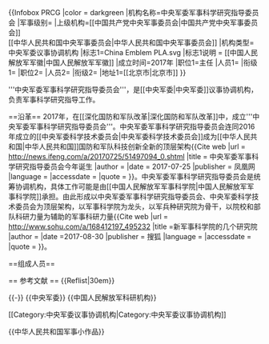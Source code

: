 {{Infobox PRCG
|color = darkgreen
|机构名称=中央军委军事科学研究指导委员会
|军事级别=
|上级机构=[[中国共产党中央军事委员会|中国共产党中央军事委员会]]<br>[[中华人民共和国中央军事委员会|中华人民共和国中央军事委员会]]
|机构类型=中央军委议事协调机构
|标志1=China Emblem PLA.svg
|标志1说明 = [[中国人民解放军军徽|中国人民解放军军徽]]
|成立时间=2017年
|职位1=主任
|人员1=
|衔级1=
|职位2=
|人员2=
|衔级2=
|地址1=[[北京市|北京市]]
}}

'''中央军委军事科学研究指导委员会'''，是[[中央军委|中央军委]]议事协调机构，负责军事科学研究指导工作。

==沿革==
2017年，在[[深化国防和军队改革|深化国防和军队改革]]中，成立'''中央军委军事科学研究指导委员会'''。中央军委军事科学研究指导委员会连同2016年成立的[[中央军委科学技术委员会|中央军委科学技术委员会]]成为[[中华人民共和国|中华人民共和国]]国防和军队科技创新全新的顶层架构<ref>{{Cite web |url = http://news.ifeng.com/a/20170725/51497094_0.shtml |title = 中央军委军事科学研究指导委员会今年诞生 |author =  |date = 2017-07-25 |publisher = 凤凰网 |language =  |accessdate =  |quote =  }}</ref>。中央军委军事科学研究指导委员会是统筹协调机构，具体工作可能是由[[中国人民解放军军事科学院|中国人民解放军军事科学院]]承担。由此形成以中央军委军事科学研究指导委员会、中央军委科学技术委员会为顶层架构，以军事科学院为龙头，以军兵种研究院为骨干，以院校和部队科研力量为辅助的军事科研力量<ref>{{Cite web |url = http://www.sohu.com/a/168412197_495232 |title =新军事科学院的几个研究院  |author =  |date =2017-08-30 |publisher = 搜狐 |language =  |accessdate =  |quote =  }}</ref>。

==组成人员==


== 参考文献 ==
{{Reflist|30em}}

{{-}}
{{中央军委}}
{{中国人民解放军科研机构}}

[[Category:中央军委议事协调机构|Category:中央军委议事协调机构]]

{{中华人民共和国军事小作品}}